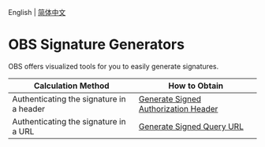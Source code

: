 English | [简体中文](./README_CN.md)

# OBS Signature Generators

OBS offers visualized tools for you to easily generate signatures.

| Calculation Method | How to Obtain |
| ------- | ---------------- |
| Authenticating the signature in a header | [Generate Signed Authorization Header](https://noaccident.github.io/obs-sgnature-tools/en-us/header_signature.html) |
| Authenticating the signature in a URL | [Generate Signed Query URL](https://noaccident.github.io/obs-sgnature-tools/en-us/query_signature.html) |